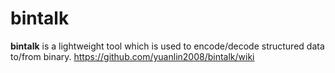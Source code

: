bintalk
=======
**bintalk** is a lightweight tool which is used to encode/decode structured data to/from binary.
https://github.com/yuanlin2008/bintalk/wiki

